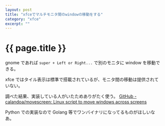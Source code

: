 ```yaml
---
layout: post
title: "xfceでマルチモニタ間のwindowの移動をする"
category: "xfce"
excerpt: ""
---
```


# {{ page.title }}

gnome であれば `super + Left or Right...` で別のモニタに window を移動できる。

xfce ではタイル表示は標準で搭載されているが、モニタ間の移動は提供されていない。

調べた結果、実装している人がいたためありがたく使う。
[GitHub - calandoa/movescreen: Linux script to move windows across screens](https://github.com/calandoa/movescreen)

Python での実装なので Golang 等でワンバイナリになってるものがほしいなあ。
